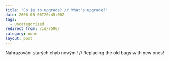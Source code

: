 ```yaml
---
title: "Co je to upgrade? // What's upgrade?"
date: 2006-03-06T20:45:00Z
tags:
  - Uncategorized
redirect_from: /id/7596/
category: none
layout: post
---
```

Nahrazování starých chyb novými! // Replacing the old bugs with new ones!
